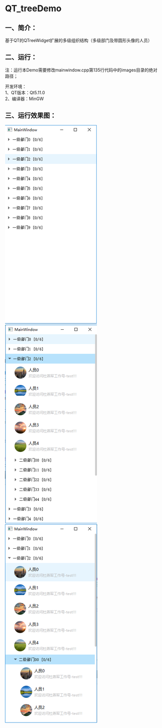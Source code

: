 # QT_treeDemo
## 一、简介：<br>
基于QT的QTreeWidget扩展的多级组织结构（多级部门及带圆形头像的人员）

## 二、运行：<br>
注：运行本Demo需要修改mainwindow.cpp第135行代码中的images目录的绝对路径；

开发环境：<br>
1、QT版本：Qt5.11.0<br>
2、编译器：MinGW<br>

## 三、运行效果图：<br>
![image](https://github.com/dyj095/QT_treeDemo/blob/master/screenshots/%E5%A4%9A%E7%BA%A7%E7%BB%84%E7%BB%87%E7%BB%93%E6%9E%84_%E6%95%88%E6%9E%9C%E5%9B%BE1.png?raw=true)![image](https://github.com/dyj095/QT_treeDemo/blob/master/screenshots/%E5%A4%9A%E7%BA%A7%E7%BB%84%E7%BB%87%E7%BB%93%E6%9E%84_%E6%95%88%E6%9E%9C%E5%9B%BE2.png?raw=true) ![image](https://github.com/dyj095/QT_treeDemo/blob/master/screenshots/%E5%A4%9A%E7%BA%A7%E7%BB%84%E7%BB%87%E7%BB%93%E6%9E%84_%E6%95%88%E6%9E%9C%E5%9B%BE3.png?raw=true) 
 
